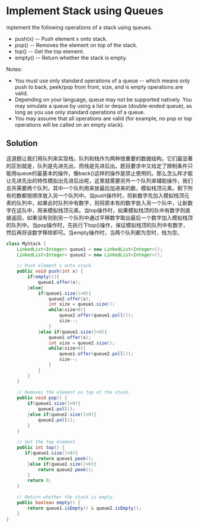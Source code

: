 # Implement Stack using Queues

mplement the following operations of a stack using queues.

+ push(x) -- Push element x onto stack.
+ pop() -- Removes the element on top of the stack.
+ top() -- Get the top element.
+ empty() -- Return whether the stack is empty.

Notes:

+ You must use only standard operations of a queue -- which means only push to back, peek/pop from front, size, and is empty operations are valid.
+ Depending on your language, queue may not be supported natively. You may simulate a queue by using a list or deque (double-ended queue), as long as you use only standard operations of a queue.
+ You may assume that all operations are valid (for example, no pop or top operations will be called on an empty stack).

## Solution

这道题让我们用队列来实现栈，队列和栈作为两种很重要的数据结构，它们最显著的区别就是，队列是先进先出，而栈是先进后出。题目要求中又给定了限制条件只能用queue的最基本的操作，像back()这样的操作是禁止使用的。那么怎么样才能让先进先出的特性模拟出先进后出呢，这里就需要另外一个队列来辅助操作，我们总共需要两个队列，其中一个队列用来放最后加进来的数，模拟栈顶元素。剩下所有的数都按顺序放入另一个队列中。当push操作时，将新数字先加入模拟栈顶元素的队列中，如果此时队列中有数字，则将原本有的数字放入另一个队中，让新数字在这队中，用来模拟栈顶元素。当top操作时，如果模拟栈顶的队中有数字则直接返回，如果没有则到另一个队列中通过平移数字取出最后一个数字加入模拟栈顶的队列中。当pop操作时，先执行下top()操作，保证模拟栈顶的队列中有数字，然后再将该数字移除即可。当empty操作时，当两个队列都为空时，栈为空。

```java
class MyStack {
    LinkedList<Integer> queue1 = new LinkedList<Integer>();
    LinkedList<Integer> queue2 = new LinkedList<Integer>();
 
    // Push element x onto stack.
    public void push(int x) {
        if(empty()){
            queue1.offer(x);
        }else{
            if(queue1.size()>0){
                queue2.offer(x);
                int size = queue1.size();
                while(size>0){
                    queue2.offer(queue1.poll());
                    size--;
                }
            }else if(queue2.size()>0){
                queue1.offer(x);
                int size = queue2.size();
                while(size>0){
                    queue1.offer(queue2.poll());
                    size--;
                }
            }
        }
    }
 
    // Removes the element on top of the stack.
    public void pop() {
        if(queue1.size()>0){
            queue1.poll();
        }else if(queue2.size()>0){
            queue2.poll();
        }
    }
 
    // Get the top element.
    public int top() {
       if(queue1.size()>0){
            return queue1.peek();
        }else if(queue2.size()>0){
            return queue2.peek();
        }
        return 0;
    }
 
    // Return whether the stack is empty.
    public boolean empty() {
        return queue1.isEmpty() & queue2.isEmpty();
    }
}
```